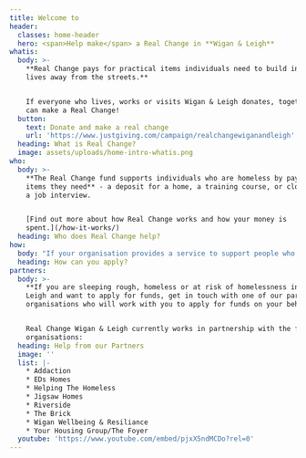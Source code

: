 ```yaml
---
title: Welcome to
header:
  classes: home-header
  hero: <span>Help make</span> a Real Change in **Wigan & Leigh**
whatis:
  body: >-
    **Real Change pays for practical items individuals need to build independent
    lives away from the streets.**


    If everyone who lives, works or visits Wigan & Leigh donates, together we
    can make a Real Change!
  button:
    text: Donate and make a real change
    url: 'https://www.justgiving.com/campaign/realchangewiganandleigh'
  heading: What is Real Change?
  image: assets/uploads/home-intro-whatis.png
who:
  body: >-
    **The Real Change fund supports individuals who are homeless by paying for
    items they need** - a deposit for a home, a training course, or clothes for
    a job interview.


    [Find out more about how Real Change works and how your money is
    spent.](/how-it-works/)
  heading: Who does Real Change help?
how:
  body: "If your organisation provides a service to support people who are homeless in Wigan & Leigh and you would like to discuss how to become an approved Real Change partner, please contact us on 07788 105 078 or email <mailto:info@realchangewiganandleigh.co.uk> or \L[find out more here](/how-to-apply/)."
  heading: How can you apply?
partners:
  body: >-
    **If you are sleeping rough, homeless or at risk of homelessness in Wigan &
    Leigh and want to apply for funds, get in touch with one of our partner
    organisations who will work with you to apply for funds on your behalf.**


    Real Change Wigan & Leigh currently works in partnership with the following
    organisations:
  heading: Help from our Partners
  image: ''
  list: |-
    * Addaction
    * EDs Homes
    * Helping The Homeless
    * Jigsaw Homes
    * Riverside
    * The Brick
    * Wigan Wellbeing & Resiliance
    * Your Housing Group/The Foyer
  youtube: 'https://www.youtube.com/embed/pjxX5ndMCDo?rel=0'
---
```


